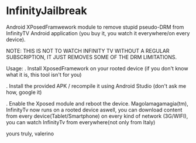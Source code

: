 InfinityJailbreak
=================

Android XPosedFramwework module to remove stupid pseudo-DRM from InfinityTV Android application 
(you buy it, you watch it everywhere/on every device).

NOTE: THIS IS NOT TO WATCH INFINITY TV WITHOUT A REGULAR SUBSCRIPTION, IT JUST REMOVES SOME OF THE DRM LIMITATIONS.

Usage:
. Install XposedFramework on your rooted device (if you don't know what it is, this tool isn't for you)

. Install the provided APK / recompile it using Android Studio (don't ask me how, google it)

. Enable the Xposed module and reboot the device. 
  Magolamagamagia(tm), InfinityTv now runs on a rooted device aswell, 
  you can download content from every device(Tablet/Smartphone) on every kind of network (3G/WIFI), 
  you can watch InfinityTv from everywhere(not only from Italy)

yours truly,
valerino

